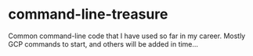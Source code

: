 # command-line-treasure
Common command-line code that I have used so far in my career. Mostly GCP commands to start, and others will be added in time...
